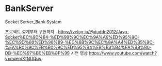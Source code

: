 # BankServer
Socket Server_Bank System

프로젝트 설계부터 구현까지..
https://velog.io/@duddn2012/Java-Socket%EC%9D%84-%ED%99%9C%EC%9A%A9%ED%95%9C-%EC%9D%80%ED%96%89-%EC%8B%9C%EC%8A%A4%ED%85%9C-%EA%B0%9C%EB%B0%9C%ED%95%B4%EB%B3%B4%EA%B8%B0-DB-%EC%97%B0%EB%8F%99
시연 영상
https://www.youtube.com/watch?v=mxemXfNUQus
